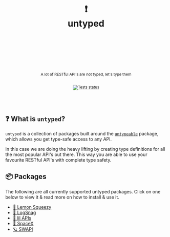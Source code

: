 <div align="center">
  <h1>
    <br/>
    <br/>
    ❗️
    <br />
    untyped
    <br />
    <br />
    <br />
    <br />
  </h1>
  <sup>
    <br />
    A lot of RESTful API's are not typed, let's type them</em>
    <br />
    <br />
  
[![Tests status](https://img.shields.io/github/actions/workflow/status/nurodev/untyped/test.yml?branch=main&label=%20&logo=github&logoColor=white&style=for-the-badge)](https://github.com/nurodev/untyped/actions/workflows/test.yml)

  </sup>
  <br />
  <br />
</div>

## ❓ What is `untyped`?

`untyped` is a collection of packages built around the [`untypeable`](https://github.com/total-typescript/untypeable) package, which allows you get type-safe access to any API.

In this case we are doing the heavy lifting by creating type definitions for all the most popular API's out there. This way you are able to use your favourite RESTful API's with complete type safety.

## 📦 Packages

The following are all currently supported untyped packages. Click on one below to view it & read more on how to install & use it.

- [🍋 Lemon Squeezy](packages/lemonsqueezy)
- [📱 LogSnag](packages/logsnag)
- [🤏 lil APIs](packages/lil.apis)
- [🚀 SpaceX](packages/spacex)
- [🪐 SWAPI](packages/swapi)
